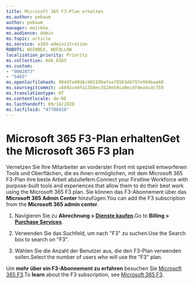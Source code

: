 ```yaml
---
title: Microsoft 365 F3-Plan erhalten
ms.author: pebaum
author: pebaum
manager: mnirkhe
ms.audience: Admin
ms.topic: article
ms.service: o365-administration
ROBOTS: NOINDEX, NOFOLLOW
localization_priority: Priority
ms.collection: Adm_O365
ms.custom:
- "9002873"
- "5465"
ms.openlocfilehash: 984dfa90d6cb65199afea78563d4f97e994baa68
ms.sourcegitcommit: c6692ce0fa1358ec3529e59ca0ecdfdea4cdc759
ms.translationtype: HT
ms.contentlocale: de-DE
ms.lasthandoff: 09/14/2020
ms.locfileid: "47706918"
---
```

# <a name="get-the-microsoft-365-f3-plan"></a><span data-ttu-id="14423-102">Microsoft 365 F3-Plan erhalten</span><span class="sxs-lookup"><span data-stu-id="14423-102">Get the Microsoft 365 F3 plan</span></span>

<span data-ttu-id="14423-103">Vernetzen Sie Ihre Mitarbeiter an vorderster Front mit speziell entworfenen Tools und Oberflächen, die es ihnen ermöglichen, mit dem Microsoft 365 F3-Plan ihre beste Arbeit abzuliefern.</span><span class="sxs-lookup"><span data-stu-id="14423-103">Connect your Firstline Workforce with purpose-built tools and experiences that allow them to do their best work using the Microsoft 365 F3 plan.</span></span> <span data-ttu-id="14423-104">Sie können das F3-Abonnement über das **Microsoft 365 Admin Center** hinzufügen.</span><span class="sxs-lookup"><span data-stu-id="14423-104">You can add the F3 subscription from the **Microsoft 365 admin center**.</span></span>

1. <span data-ttu-id="14423-105">Navigieren Sie zu **Abrechnung > [Dienste kaufen](https://go.microsoft.com/fwlink/p/?linkid=868433)**.</span><span class="sxs-lookup"><span data-stu-id="14423-105">Go to **Billing > [Purchase Services](https://go.microsoft.com/fwlink/p/?linkid=868433)**.</span></span>

2. <span data-ttu-id="14423-106">Verwenden Sie das Suchfeld, um nach "F3" zu suchen.</span><span class="sxs-lookup"><span data-stu-id="14423-106">Use the Search box to search on "F3".</span></span>

3. <span data-ttu-id="14423-107">Wählen Sie die Anzahl der Benutzer aus, die den F3-Plan verwenden sollen.</span><span class="sxs-lookup"><span data-stu-id="14423-107">Select the number of users who will use the "F3" plan.</span></span>

<span data-ttu-id="14423-108">Um **mehr über ein F3-Abonnement zu erfahren** besuchen Sie [Microsoft 365 F3](https://www.microsoft.com/microsoft-365/microsoft-365-enterprise-f3?activetab=pivot%3aoverviewtab).</span><span class="sxs-lookup"><span data-stu-id="14423-108">To **learn** about the F3 subscription, see [Microsoft 365 F3](https://www.microsoft.com/microsoft-365/microsoft-365-enterprise-f3?activetab=pivot%3aoverviewtab).</span></span>
